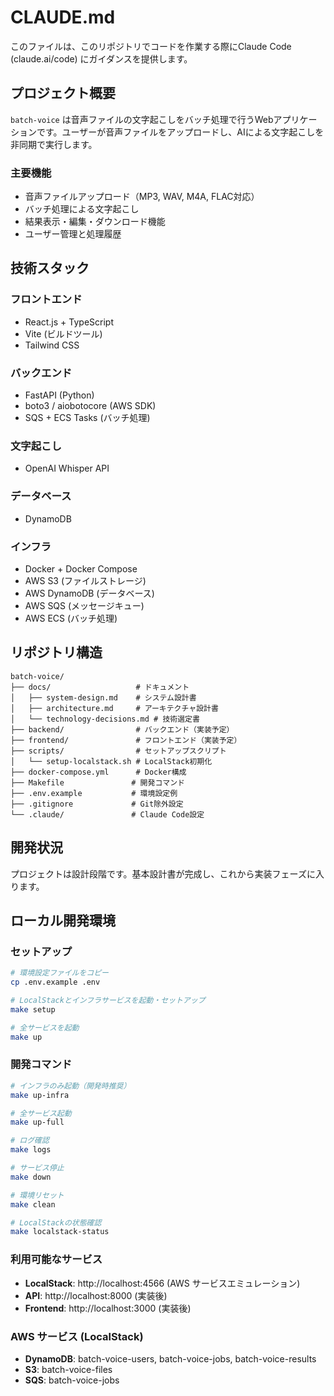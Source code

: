 # CLAUDE.md

このファイルは、このリポジトリでコードを作業する際にClaude Code (claude.ai/code) にガイダンスを提供します。

## プロジェクト概要

`batch-voice` は音声ファイルの文字起こしをバッチ処理で行うWebアプリケーションです。ユーザーが音声ファイルをアップロードし、AIによる文字起こしを非同期で実行します。

### 主要機能
- 音声ファイルアップロード（MP3, WAV, M4A, FLAC対応）
- バッチ処理による文字起こし
- 結果表示・編集・ダウンロード機能
- ユーザー管理と処理履歴

## 技術スタック

### フロントエンド
- React.js + TypeScript
- Vite (ビルドツール)
- Tailwind CSS

### バックエンド
- FastAPI (Python)
- boto3 / aiobotocore (AWS SDK)
- SQS + ECS Tasks (バッチ処理)

### 文字起こし
- OpenAI Whisper API

### データベース
- DynamoDB

### インフラ
- Docker + Docker Compose
- AWS S3 (ファイルストレージ)
- AWS DynamoDB (データベース)
- AWS SQS (メッセージキュー)
- AWS ECS (バッチ処理)

## リポジトリ構造

```
batch-voice/
├── docs/                   # ドキュメント
│   ├── system-design.md    # システム設計書
│   ├── architecture.md     # アーキテクチャ設計書
│   └── technology-decisions.md # 技術選定書
├── backend/                # バックエンド（実装予定）
├── frontend/               # フロントエンド（実装予定）
├── scripts/                # セットアップスクリプト
│   └── setup-localstack.sh # LocalStack初期化
├── docker-compose.yml      # Docker構成
├── Makefile               # 開発コマンド
├── .env.example           # 環境設定例
├── .gitignore             # Git除外設定
└── .claude/               # Claude Code設定
```

## 開発状況

プロジェクトは設計段階です。基本設計書が完成し、これから実装フェーズに入ります。

## ローカル開発環境

### セットアップ
```bash
# 環境設定ファイルをコピー
cp .env.example .env

# LocalStackとインフラサービスを起動・セットアップ
make setup

# 全サービスを起動
make up
```

### 開発コマンド
```bash
# インフラのみ起動（開発時推奨）
make up-infra

# 全サービス起動
make up-full

# ログ確認
make logs

# サービス停止
make down

# 環境リセット
make clean

# LocalStackの状態確認
make localstack-status
```

### 利用可能なサービス
- **LocalStack**: http://localhost:4566 (AWS サービスエミュレーション)
- **API**: http://localhost:8000 (実装後)
- **Frontend**: http://localhost:3000 (実装後)

### AWS サービス (LocalStack)
- **DynamoDB**: batch-voice-users, batch-voice-jobs, batch-voice-results
- **S3**: batch-voice-files
- **SQS**: batch-voice-jobs